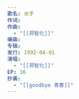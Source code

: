 ```yaml
---
歌名: 水手
作词: 
作曲:
  - "[[郑智化]]"
编曲: 
专辑: 
发行: 1992-04-01
演唱:
  - "[[郑智化]]"
EP: 16
抄袭:
  - "[[goodbye 青春]]"
---
```

